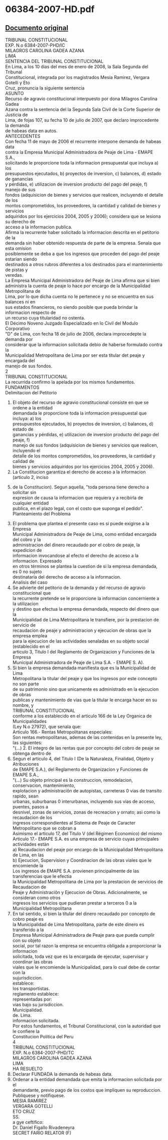 
06384-2007-HD.pdf
=================
  
[Documento original](https://tc.gob.pe/jurisprudencia/2008/06384-2007-HD.pdf)  
---  
TRIBUNAL CONSTITUCIONAL  
EXP. N.o 6384-2007-PHD/IC  
MILAGROS CAROLINA GADEA AZANA  
LIMA  
SENTENCIA DEL TRIBUNAL CONSTITUCIONAL  
En Lima, a los 10 dias del mes de enero de 2008, la Sala Segunda del Tribunal  
Constitucional, integrada por los magistrados Mesia Ramirez, Vergara Gotelli y Eto  
Cruz, pronuncia la siguiente sentencia  
ASUNTO  
Recurso de agravio constitucional interpuesto por dona Milagros Carolina Gadea  
Azana contra la sentencia del la Segunda Sala Civil de la Corte Superior de Justicia de  
Lima, de fojas 107, su fecha 10 de julio de 2007, que declaro improcedente la demanda  
de habeas data en autos.  
ANTECEDENTES  
Con fecha 11 de mayo de 2006 el recurrente interpone demanda de habeas data  
contra la Empresa Municipal Administradora de Peaje de Lima - EMAPE S.A.,  
solicitando le proporcione toda la informacion presupuestal que incluya a) los  
presupuestos ejecutados, b) proyectos de inversion, c) balances, d) estado de ganancias  
y pérdidas, e) utilizacion de inversion producto del pago del peaje, f) manejo de sus  
fondos (adquisicion de bienes y servicios que realicen, incluyendo el detalle de los  
montos comprometidos, los proveedores, la cantidad y calidad de bienes y servicios  
adquiridos por los ejercicios 2004, 2005 y 2006); considera que se lesiona su derecho de  
acceso a la informacion publica.  
Afirma la recurrente haber solicitado la informacion descrita en el petitorio de la  
demanda sin haber obtenido respuesta de parte de la empresa. Senala que esta omision  
posiblemente se deba a que los ingresos que proceden del pago del peaje estarian siendo  
destinados a otros rubros diferentes a los destinados para el mantenimiento de pistas y  
veredas.  
La Empresa Municipal Administradora del Peaje de Lima afirma que si bien  
administra la cuenta de peaje lo hace por encargo de la Municipalidad Metropolitana de  
Lima, por lo que dicha cuenta no le pertenece y no se encuentra en sus balances ni en  
sus estados financieros, no siendo posible que pueda brindar la informacion respecto de  
un recurso cuya titularidad no ostenta.  
El Décimo Noveno Juzgado Especializado en lo Civil del Modulo Corporativo  
"D" de Lima, con fecha 18 de julio de 2006, declara improcedepte la demanda por  
considerar que la informacion solicitada debio de haberse formulado contra la  
Municipalidad Metropolitana de Lima por ser esta titular det peaje y encargada del  
manejo de sus fondos.  
2  
TRIBUNAL CONSTITUCIONAL  
La recurrida confirmo la apelada por los mismos fundamentos.  
FUNDAMENTOS  
Delimitacion del Petitorio  
1. El objeto del recurso de agravio constitucional consiste en que se ordene a la entidad  
demandada le proporcione toda la informacion presupuestal que incluya: a) los  
presupuestos ejecutados, b) proyectos de inversion, c) balances, d) estado de  
ganancias y pérdidas, e) utilizacion de inversion producto del pago del peaje, f)  
manejo de sus fondos (adquisicion de bienes y servicios que realicen, incluyendo el  
detalle de los montos comprometidos, los proveedores, la cantidad y calidad de  
bienes y servicios adquiridos por los ejercicios 2004, 2005 y 2006).  
2. La Constitucion garantiza el derecho de acceso a la informacion (articulo 2, inciso  
5) de la Constitucion). Segun aquella, "toda persona tiene derecho a solicitar sin  
expresion de causa la informacion que requiera y a recibirla de cualquier entidad  
publica, en el plazo legal, con el costo que suponga el pedido".  
Planteamiento del Problema  
3. El problema que plantea el presente caso es si puede exigirse a la Empresa  
Municipal Administradora de Peaje de Lima, como entidad encargada del cobro y la  
administracion del dinero recaudado por el cobro de peaje, la expedicion de  
informacion invocandose al efecto el derecho de acceso a la informacion. Expresado  
en otros términos se plantea la cuestion de si la empresa demandada, es 0 no sujeto  
destinataria del derecho de acceso a la informacion.  
Analisis del caso  
4. Se advierte del petitorio de la demanda y del recurso de agravio constitucional que  
la recurrente pretende se le proporcione la informacion concerniente a la utilizacion  
y destino que efectua la empresa demandada, respecto del dinero que la  
Municipalidad de Lima Metropolitana le transfiere, por la prestacion de servicio de  
recaudacion de peaje y administracion y ejecucion de obras que la empresa emplea  
para la ejecucion de las actividades senaladas en su objeto social (establecido en el  
articulo 3, Titulo I del Reglamento de Organizacion y Funciones de la Empresa  
Municipal Administradora de Peaje de Lima S.A. - EMAPE S. A).  
5. Si bien la empresa demandada manifiesta que es la Municipalidad de Lima  
Metropolitana la titular del peaje y que los ingresos por este concepto no son parte  
de su patrimonio sino que unicamente es administrado en la ejecucion de obras  
publicas y mantenimiento de vias que la titular le encarga hacer en su nombre, y  
TRIBUNAL CONSTITUCIONAL  
conforme a los establecido en el articulo 166 de la Ley Organica de Municipalidades  
(Ley N.o 27972), que senala que:  
Articulo 166.- Rentas Metropolitanas especiales:  
Son rentas metropolitanas, ademas de las contenidas en la presente ley, las siguientes:  
"(...) 2. El integro de las rentas que por concepto del cobro de peaje se obtenga dentro de  
6. Segun el articulo 4, del Titulo I (De la Naturaleza, Finalidad, Objeto y Atribuciones  
de EMAPE S.A.), del Reglamento de Organizacion y Funciones de EMAPE S.A.,  
"(...) Su objeto principal es la construccion, remodelacion, conservacion, mantenimiento,  
explotacion y administraciôn de autopistas, carreteras 0 vias de transito rapido, sean  
urbanas, suburbanas 0 interurbanas, incluyendo sus vias de acceso, puentes, pasos a  
desnivel, zonas de servicios, zonas de recreacion y ornato; asi como la recaudacion de los  
ingresos correspondientes al Sistema de Peaje de Caracter Metropolitano que se cobran a  
Asimismo el articulo 17, del Titulo V (del Régimen Economico) del mismo  
Articulo 17.- EMAPE S.A. es una empresa de servicio cuyas principales actividades estàn  
a) Recaudacion del peaje por encargo de la Municipalidad Metropolitana de Lima, en las  
b) Ejecucion, Supervision y Coordinacion de las obras viales que le encomiende la  
Los ingresos de EMAPE S.A. provienen principalmente de las transferencias que le efectia  
la Municipalidad Metropolitana de Lima por la prestacion de servicios de Recaudacion de  
Peaje y Administraciôn y Ejecucion de Obras. Adicionalmente, se consideran como otros  
ingresos los servicios que pudieran prestar a terceros 0 a la Municipalidad Metropolitana  
7. En tal sentido, si bien la titular del dinero recaudado por concepto de cobro peaje es  
la Municipalidad de Lima Metropolitana, parte de este dinero es transferido a la  
Empresa Municipal Administradora de Peaje para que pueda cumplir con su objeto  
social, por tal razon la empresa se encuentra obligada a proporcionar la informacion  
solicitada, toda vez que es la encargada de ejecutar, supervisar y coordinar las obras  
viales que le encomiende la Municipalidad, para lo cual debe de contar con la  
sujurisdiccion.  
establece:  
los transportistas.  
reglamento establece:  
representadas por:  
vias bajo su jurisdiccion.  
Municipalidad.  
de. Lima.  
informacion solicitada.  
Por estos fundamentos, el Tribunal Constitucional, con la autoridad que le confiere la  
Constitucion Politica del Peru  
4  
TRIBUNAL CONSTITUCIONAL  
EXP. N.o 6384-2007-PHD/TC  
MILAGROS CAROLINA GADEA AZANA  
LIMA  
HA RESUELTO  
1. Declarar FUNDADA la demanda de habeas data.  
2. Ordenar a la entidad demandada que emita la informacion solicitada por el  
demandante, previo pago de los costos que impliquen su reproduccion.  
Publiquese y notifiquese.  
MESIA RAMIREZ  
VERGARA GOTELLI  
ETO CRUZ  
SS.  
a gye ceftifico:  
Dr. Daniel Figallo Rivadeneyra  
SECRET FARIO RELATOR (F)